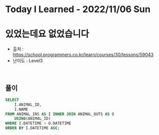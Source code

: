 # Today I Learned - 2022/11/06 Sun

# 있었는데요 없었습니다
- 출처 : https://school.programmers.co.kr/learn/courses/30/lessons/59043
- 난이도 : Level3
<br>

## 풀이
```sql
SELECT
    I.ANIMAL_ID,
    I.NAME
FROM ANIMAL_INS AS I INNER JOIN ANIMAL_OUTS AS O
    USING(ANIMAL_ID)
WHERE I.DATETIME > O.DATETIME
ORDER BY I.DATETIME ASC;
```
